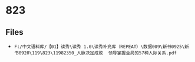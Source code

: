 # 823

## Files

- `F:/中文语料库/【01】读秀\读秀 1.0\读秀补充库（REPEAT）\数据009\新书0925\新书0920\119\823\11982350_人脉决定成败  领导掌握全局的57种人际关系.pdf`
